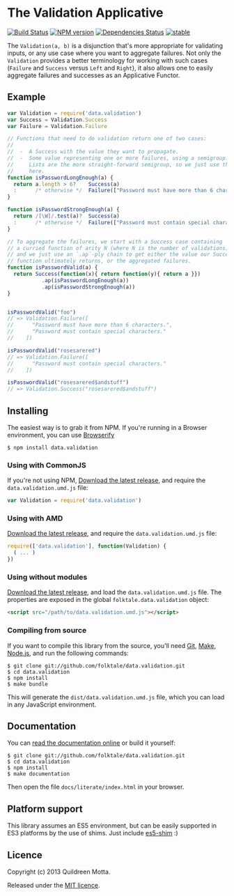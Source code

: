The Validation Applicative
==========================

[![Build Status](https://secure.travis-ci.org/folktale/data.validation.png?branch=master)](https://travis-ci.org/folktale/data.validation)
[![NPM version](https://badge.fury.io/js/data.validation.png)](http://badge.fury.io/js/data.validation)
[![Dependencies Status](https://david-dm.org/folktale/data.validation.png)](https://david-dm.org/folktale/data.validation)
[![stable](http://hughsk.github.io/stability-badges/dist/stable.svg)](http://github.com/hughsk/stability-badges)

The `Validation(a, b)` is a disjunction that's more appropriate for validating
inputs, or any use case where you want to aggregate failures. Not only the
`Validation` provides a better terminology for working with such cases
(`Failure` and `Success` versus `Left` and `Right`), it also allows one to
easily aggregate failures and successes as an Applicative Functor.


## Example

```js
var Validation = require('data.validation')
var Success = Validation.Success
var Failure = Validation.Failure

// Functions that need to do validation return one of two cases:
//
//  -  A Success with the value they want to propagate.
//  -  Some value representing one or more failures, using a semigroup.
//     Lists are the more straight-forward semigroup, so we just use them
//     here.
function isPasswordLongEnough(a) {
  return a.length > 6?    Success(a)
  :      /* otherwise */  Failure(["Password must have more than 6 characters"])
}

function isPasswordStrongEnough(a) {
  return /[\W]/.test(a)?  Success(a)
  :      /* otherwise */  Failure(["Password must contain special characters"])
}

// To aggregate the failures, we start with a Success case containing
// a curried function of arity N (where N is the number of validations),
// and we just use an `.ap`-ply chain to get either the value our Success
// function ultimately returns, or the aggregated failures.
function isPasswordValid(a) {
  return Success(function(x){ return function(y){ return a }})
           .ap(isPasswordLongEnough(a))
           .ap(isPasswordStrongEnough(a))
}


isPasswordValid("foo")
// => Validation.Failure([
//      "Password must have more than 6 characters.",
//      "Password must contain special characters."
//    ])

isPasswordValid("rosesarered")
// => Validation.Failure([
//      "Password must contain special characters."
//    ])

isPasswordValid("rosesarered$andstuff")
// => Validation.Success("rosesarered$andstuff")
```


## Installing

The easiest way is to grab it from NPM. If you're running in a Browser
environment, you can use [Browserify][]

    $ npm install data.validation


### Using with CommonJS

If you're not using NPM, [Download the latest release][release], and require
the `data.validation.umd.js` file:

```js
var Validation = require('data.validation')
```


### Using with AMD

[Download the latest release][release], and require the `data.validation.umd.js`
file:

```js
require(['data.validation'], function(Validation) {
  ( ... )
})
```


### Using without modules

[Download the latest release][release], and load the `data.validation.umd.js`
file. The properties are exposed in the global `folktale.data.validation` object:

```html
<script src="/path/to/data.validation.umd.js"></script>
```


### Compiling from source

If you want to compile this library from the source, you'll need [Git][],
[Make][], [Node.js][], and run the following commands:

    $ git clone git://github.com/folktale/data.validation.git
    $ cd data.validation
    $ npm install
    $ make bundle
    
This will generate the `dist/data.validation.umd.js` file, which you can load in
any JavaScript environment.

    
## Documentation

You can [read the documentation online][docs] or build it yourself:

    $ git clone git://github.com/folktale/data.validation.git
    $ cd data.validation
    $ npm install
    $ make documentation

Then open the file `docs/literate/index.html` in your browser.


## Platform support

This library assumes an ES5 environment, but can be easily supported in ES3
platforms by the use of shims. Just include [es5-shim][] :)


## Licence

Copyright (c) 2013 Quildreen Motta.

Released under the [MIT licence](https://github.com/folktale/data.validation/blob/master/LICENCE).

<!-- links -->
[Fantasy Land]: https://github.com/fantasyland/fantasy-land
[Browserify]: http://browserify.org/
[Git]: http://git-scm.com/
[Make]: http://www.gnu.org/software/make/
[Node.js]: http://nodejs.org/
[es5-shim]: https://github.com/kriskowal/es5-shim
[docs]: http://folktale.github.io/data.validation
<!-- [release: https://github.com/folktale/data.validation/releases/download/v$VERSION/data.validation-$VERSION.tar.gz] -->
[release]: https://github.com/folktale/data.validation/releases/download/v1.1.1/data.validation-1.1.1.tar.gz
<!-- [/release] -->

